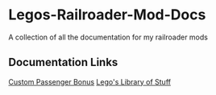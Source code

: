 # Legos-Railroader-Mod-Docs
A collection of all the documentation for my railroader mods

## Documentation Links
[Custom Passenger Bonus](https://github.com/legotrainkid/Legos-Railroader-Mod-Docs/blob/main/Custom-Passenger-Bonus.md#legos-custom-passenger-bonus)
[Lego's Library of Stuff](https://github.com/legotrainkid/Legos-Railroader-Mod-Docs/blob/main/Library-Of-Stuff.md#legos-library-of-stuff)
